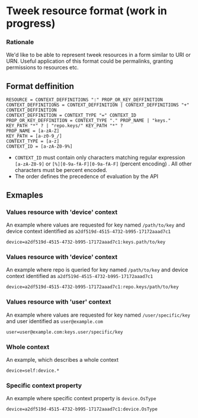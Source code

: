 # Tweek resource format (work in progress)
### Rationale
We'd like to be able to represent tweek resources in a form similar to URI or URN. Useful application of this format could be permalinks, granting permissions to resources etc.

## Format deffinition
```
RESOURCE = CONTEXT_DEFFINITIONS ":" PROP_OR_KEY_DEFFINITION
CONTEXT_DEFFINITIONS = CONTEXT_DEFFINITION | CONTEXT_DEFFINITIONS "+" CONTEXT_DEFFINITION
CONTEXT_DEFFINITION = CONTEXT_TYPE "=" CONTEXT_ID
PROP_OR_KEY_DEFFINITION = CONTEXT_TYPE "." PROP_NAME | "keys." KEY_PATH "*" ? | "repo.keys/" KEY_PATH "*" ?
PROP_NAME = [a-zA-Z]
KEY_PATH = [a-z0-9_/]
CONTEXT_TYPE = [a-z]
CONTEXT_ID = [a-zA-Z0-9%]
```

* `CONTEXT_ID` must contain only characters matching regular expression `[a-zA-Z0-9]` or `[%][0-9a-fA-F][0-9a-fA-F]` (percent encoding) . All other characters must be percent encoded.
* The order defines the precedence of evaluation by the API

## Exmaples
### Values resource with 'device' context
An example where values are requested for key named `/path/to/key` and device context identified as `a2df519d-4515-4732-b995-17172aaad7c1`

`device=a2df519d-4515-4732-b995-17172aaad7c1:keys.path/to/key`

### Values resource with 'device' context
An example where repo is queried for key named `/path/to/key` and device context identified as `a2df519d-4515-4732-b995-17172aaad7c1`

`device=a2df519d-4515-4732-b995-17172aaad7c1:repo.keys/path/to/key`

### Values resource with 'user' context
An example where values are requested for key named `/user/specific/key` and user identified as `user@example.com`

`user=user@example.com:keys.user/specific/key`

### Whole context
An example, which describes a whole context

`device=self:device.*`

### Specific context property
An example where specific context property is `device.OsType`

`device=a2df519d-4515-4732-b995-17172aaad7c1:device.OsType`
